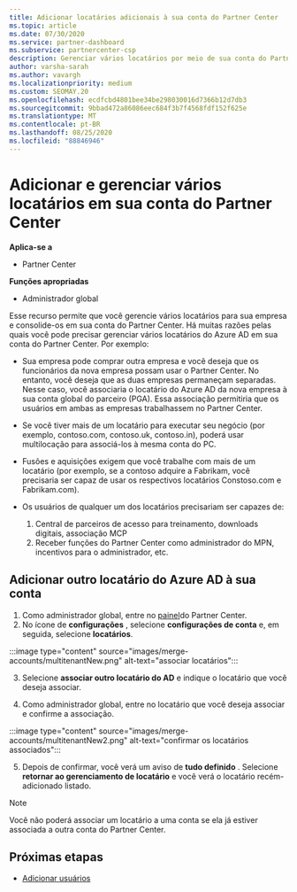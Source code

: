 ```yaml
---
title: Adicionar locatários adicionais à sua conta do Partner Center
ms.topic: article
ms.date: 07/30/2020
ms.service: partner-dashboard
ms.subservice: partnercenter-csp
description: Gerenciar vários locatários por meio de sua conta do Partner Center
author: varsha-sarah
ms.author: vavargh
ms.localizationpriority: medium
ms.custom: SEOMAY.20
ms.openlocfilehash: ecdfcbd4801bee34be298030016d7366b12d7db3
ms.sourcegitcommit: 9bbad472a86086eec684f3b7f4568fdf152f625e
ms.translationtype: MT
ms.contentlocale: pt-BR
ms.lasthandoff: 08/25/2020
ms.locfileid: "88846946"
---
```

# <a name="add-and-manage-multiple-tenants-in-your-partner-center-account"></a>Adicionar e gerenciar vários locatários em sua conta do Partner Center

**Aplica-se a**

- Partner Center

**Funções apropriadas**

- Administrador global

Esse recurso permite que você gerencie vários locatários para sua empresa e consolide-os em sua conta do Partner Center. Há muitas razões pelas quais você pode precisar gerenciar vários locatários do Azure AD em sua conta do Partner Center. Por exemplo:

- Sua empresa pode comprar outra empresa e você deseja que os funcionários da nova empresa possam usar o Partner Center. No entanto, você deseja que as duas empresas permaneçam separadas. Nesse caso, você associaria o locatário do Azure AD da nova empresa à sua conta global do parceiro (PGA). Essa associação permitiria que os usuários em ambas as empresas trabalhassem no Partner Center.

- Se você tiver mais de um locatário para executar seu negócio (por exemplo, contoso.com, contoso.uk, contoso.in), poderá usar multilocação para associá-los à mesma conta do PC.

- Fusões e aquisições exigem que você trabalhe com mais de um locatário (por exemplo, se a contoso adquire a Fabrikam, você precisaria ser capaz de usar os respectivos locatários Constoso.com e Fabrikam.com).

- Os usuários de qualquer um dos locatários precisariam ser capazes de:
    1.  Central de parceiros de acesso para treinamento, downloads digitais, associação MCP
    2.  Receber funções do Partner Center como administrador do MPN, incentivos para o administrador, etc.


## <a name="add-another-azure-ad-tenant-to-your-account"></a>Adicionar outro locatário do Azure AD à sua conta

1. Como administrador global, entre no [painel](https://partner.microsoft.com/dashboard)do Partner Center.
1. No ícone de **configurações** , selecione **configurações de conta** e, em seguida, selecione **locatários**.
 
:::image type="content" source="images/merge-accounts/multitenantNew.png" alt-text="associar locatários"::: 

3. Selecione **associar outro locatário do AD** e indique o locatário que você deseja associar.

1. Como administrador global, entre no locatário que você deseja associar e confirme a associação. 

:::image type="content" source="images/merge-accounts/multitenantNew2.png" alt-text="confirmar os locatários associados"::: 

5. Depois de confirmar, você verá um aviso de **tudo definido** .  Selecione **retornar ao gerenciamento de locatário** e você verá o locatário recém-adicionado listado. 
 

>[!NOTE]
>Você não poderá associar um locatário a uma conta se ela já estiver associada a outra conta do Partner Center.

 
## <a name="next-steps"></a>Próximas etapas

- [Adicionar usuários](create-user-accounts-and-set-permissions.md)
